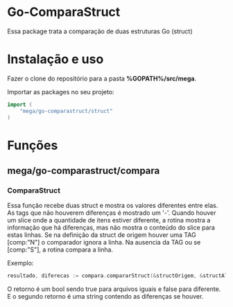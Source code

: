 # Go-ComparaStruct #

Essa package trata a comparação de duas estruturas Go (struct)

# Instalação e uso #

Fazer o clone do repositório para a pasta **%GOPATH%/src/mega**.

Importar as packages no seu projeto:

``` go
import (
	"mega/go-comparastruct/struct"
)
```

# Funções #

## mega/go-comparastruct/compara ##

### ComparaStruct ###

Essa função recebe duas struct e mostra os valores diferentes entre elas. As tags que não houverem diferenças é mostrado um '-'. Quando houver um slice onde a quantidade de itens estiver diferente, a rotina mostra a informação que há diferenças, mas não mostra o conteúdo do slice para estas linhas. Se na definição da struct de origem houver uma TAG [comp:"N"] o comparador ignora a linha. Na ausencia da TAG ou se [comp:"S"], a rotina compara a linha.

Exemplo:

``` go
resultado, diferecas := compara.compararStruct(&structOrigem, &structAlterada)
```

O retorno é um bool sendo true para arquivos iguais e false para diferente. E o segundo retorno é uma string contendo as diferenças se houver.

